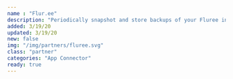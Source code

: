 ```yaml
---
name : "Flur.ee"
description: "Periodically snapshot and store backups of your Fluree instance"
added: 3/19/20
updated: 3/19/20
new: false
img: "/img/partners/fluree.svg"
class: "partner"
categories: "App Connector"
ready: true
---
```


